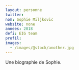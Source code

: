 ```yaml
---
layout: personne
twitter: 
nom: Sophie Miljkovic
website: none
annees: 2018
defi: EIG team
profil: 
images:
  - /images/@stock/another.jpg
---
```


Une biographie de Sophie.

